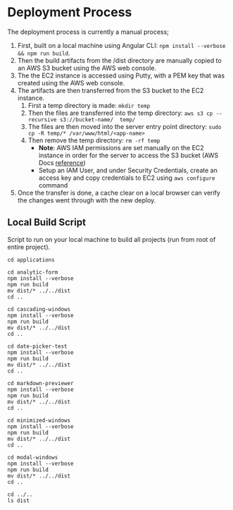 # Deployment Process #
The deployment process is currently a manual process;

1. First, built on a local machine using Angular CLI: ```npm install --verbose && npm run build```.
1. Then the build artifacts from the /dist directory are manually copied to an AWS S3 bucket using the AWS web console.
1. The the EC2 instance is accessed using Putty, with a PEM key that was created using the AWS web console.
1. The artifacts are then transferred from the S3 bucket to the EC2 instance.
    1. First a temp directory is made: ```mkdir temp```
    1. Then the files are transferred into the temp directory: ```aws s3 cp --recursive s3://bucket-name/  temp/```
    1. The files are then moved into the server entry point directory: ```sudo cp -R temp/* /var/www/html/<app-name>```
    1. Then remove the temp directory: ```rm -rf temp```
        - __Note__: AWS IAM permissions are set manually on the EC2 instance in order for the server to access the S3 bucket (AWS Docs [reference](https://aws.amazon.com/premiumsupport/knowledge-center/ec2-instance-access-s3-bucket/))
        - Setup an IAM User, and under Security Credentials, create an access key and copy credentials to EC2 using ```aws configure``` command
1. Once the transfer is done, a cache clear on a local browser can verify the changes went through with the new deploy.

## Local Build Script ##
Script to run on your local machine to build all projects (run from root of entire project).
```
cd applications

cd analytic-form
npm install --verbose
npm run build
mv dist/* ../../dist
cd ..

cd cascading-windows
npm install --verbose
npm run build
mv dist/* ../../dist
cd ..

cd date-picker-test
npm install --verbose
npm run build
mv dist/* ../../dist
cd ..

cd markdown-previewer
npm install --verbose
npm run build
mv dist/* ../../dist
cd ..

cd minimized-windows
npm install --verbose
npm run build
mv dist/* ../../dist
cd ..

cd modal-windows
npm install --verbose
npm run build
mv dist/* ../../dist
cd ..

cd ../..
ls dist
```
